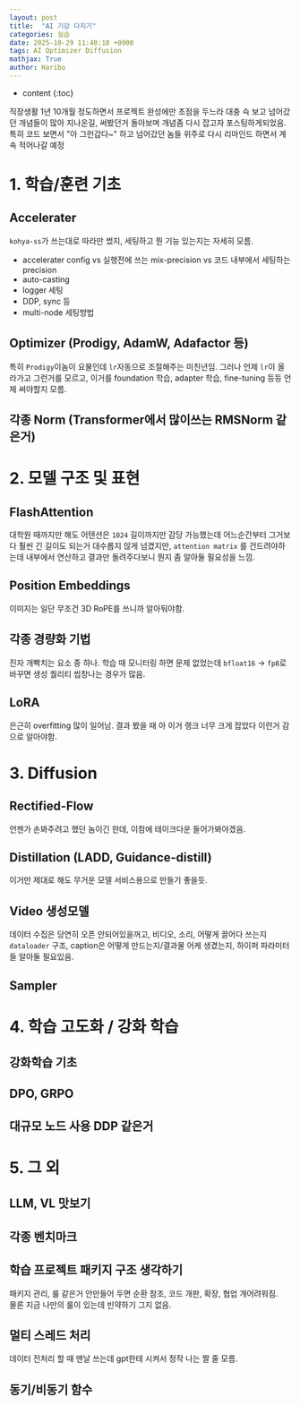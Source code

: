 ```yaml
---
layout: post
title:  "AI 기강 다지기"
categories: 실습
date: 2025-10-29 11:40:18 +0900
tags: AI Optimizer Diffusion
mathjax: True
author: Haribo
---
```

* content
{:toc}

직장생활 1년 10개월 정도하면서 프로젝트 완성에만 초점을 두느라 대충 슥 보고 넘어갔던 개념들이 많아 지나온길, 써봤던거 돌아보며 개념좀 다시 잡고자 포스팅하게되었음.  
특히 코드 보면서 "아 그런갑다~" 하고 넘어갔던 놈들 위주로 다시 리마인드 하면서 계속 적어나갈 예정





# 1. 학습/훈련 기초

## Accelerater
`kohya-ss`가 쓰는대로 따라만 썼지, 세팅하고 뭔 기능 있는지는 자세히 모름.
* accelerater config vs 실행전에 쓰는 mix-precision vs 코드 내부에서 세팅하는 precision
* auto-casting
* logger 세팅
* DDP, sync 등
* multi-node 세팅방법

## Optimizer (Prodigy, AdamW, Adafactor 등)
특히 `Prodigy`이놈이 요물인데 `lr`자동으로 조절해주는 미친년임. 그러나 언제 `lr`이 올라가고 그런거를 모르고, 이거를 foundation 학습, adapter 학습, fine-tuning 등등 언제 써야할지 모름.

## 각종 Norm (Transformer에서 많이쓰는 RMSNorm 같은거)


# 2. 모델 구조 및 표현

## FlashAttention
대학원 때까지만 해도 어텐션은 `1024` 길이까지만 감당 가능했는데 어느순간부터 그거보다 훨씬 긴 길이도 되는거 대수롭지 않게 넘겼지만, `attention matrix` 를 건드려야하는데 내부에서 연산하고 결과만 돌려주다보니 뭔지 좀 알아둘 필요성을 느낌.

## Position Embeddings 
이미지는 일단 무조건 3D RoPE를 쓰니까 알아둬야함.

## 각종 경량화 기법
진자 개빡치는 요소 중 하나. 학습 때 모니터링 하면 문제 없었는데 `bfloat16` -> `fp8`로 바꾸면 생성 퀄리티 씹창나는 경우가 많음.

## LoRA
은근히 overfitting 많이 일어남. 결과 봤을 때 아 이거 랭크 너무 크게 잡았다 이런거 감으로 알아야함.


# 3. Diffusion

## Rectified-Flow
언젠가 손봐주려고 했던 놈이긴 한데, 이참에 테이크다운 들어가봐야겠음.

## Distillation (LADD, Guidance-distill)
이거만 제대로 해도 무거운 모델 서비스용으로 만들기 좋을듯.

## Video 생성모델
데이터 수집은 당연히 오픈 안되어있을꺼고, 비디오, 소리, 어떻게 끌어다 쓰는지 `dataloader` 구조, caption은 어떻게 만드는지/결과물 어케 생겼는지, 하이퍼 파라미터들 알아둘 필요있음.

## Sampler


# 4. 학습 고도화 / 강화 학습

## 강화학습 기초

## DPO, GRPO

## 대규모 노드 사용 DDP 같은거

# 5. 그 외

## LLM, VL 맛보기

## 각종 벤치마크 

## 학습 프로젝트 패키지 구조 생각하기
패키지 관리, 룰 같은거 안만들어 두면 순환 참조, 코드 개판, 확장, 협업 개어려워짐.  
물론 지금 나만의 룰이 있는데 빈약하기 그지 없음.

## 멀티 스레드 처리
데이터 전처리 할 때 맨날 쓰는데 gpt한테 시켜서 정작 나는 짤 줄 모름.

## 동기/비동기 함수
